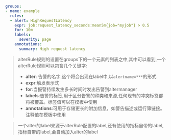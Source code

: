 ```yaml
groups:
- name: example
  rules:
  - alert: HighRequestLatency
    expr: job:request_latency_seconds:mean5m{job="myjob"} > 0.5
    for: 10m
    labels:
      severity: page
    annotations:
      summary: High request latency
```

> alterRule规则的设置在groups下的一个元素的列表之中,其中可以看到,一个alterRule规则可以包含几个关键字:
>
> - **alter**: 告警的名字,这个将会出现在label中,以`alertname=***`的形式
> - **expr**:触发表示式
> - **for**:当报警持续发生多长时间时发出告警到altermanager
> - **labels**:告警的标签,用于区分告警的种类和来源,任何现有的冲突标签都将被覆盖。标签值可以在模板中使用
> - **annotations**:可用于存储更长的附加信息，如警告描述或运行簿链接。注释值在模板中使用

> 一个alter的label来源于alterRule配置的label,还有使用的指标自带的label,指标自带的label,会自动加入alter的label